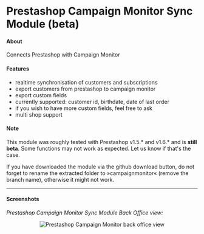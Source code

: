 # Prestashop Campaign Monitor Sync Module (beta)

#### About

Connects Prestashop with Campaign Monitor


#### Features

* realtime synchronisation of customers and subscriptions
* export customers from prestashop to campaign monitor
* export custom fields
 * currently supported: customer id, birthdate, date of last order
 * if you wish to have more custom fields, feel free to ask
* multi shop support


#### Note

This module was roughly tested with Prestashop v1.5.* and v1.6.* and is **still beta**.
Some functions may not work as expected.
Let us know if that's the case.

If you have downloaded the module via the github download button, do not forget to rename the extracted folder to »campaignmonitor« (remove the branch name), otherwise it might not work.


----
#### Screenshots

*Prestashop Campaign Monitor Sync Module Back Office view:*

<p align="center">
  <img src="http://www.xport.de/blog/img/prestashop-campaign-monitor/prestashop-campaign-monitor-sync-module-backend.png" alt="Prestashop Campaign Monitor back office view"/>
</p>
